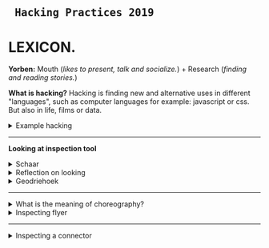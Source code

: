 ## <pre>                         Hacking Practices 2019</pre>
# **LEXICON.**


**Yorben:** Mouth (_likes to present, talk and socialize._) + Research (_finding and reading stories._)

**What is hacking?**
Hacking is finding new and alternative uses in different "languages", such as computer languages for example: javascript or css.
But also in life, films or data. 
<details>
 <summary> Example hacking </summary>
<img src="http://blog.thequietman.co.uk/wp-content/uploads/2011/05/Quiet-Man-type-low-res.jpg" width="400" height="600" />
</details>

---

**Looking at inspection tool**

<details> 
 <summary> Schaar </summary>
 
* 2 Messen met zwaartekracht
* Herkenbaar geluid
* 2 objecten = 1 vast
* 2 benen, 2 ogen, 2 personen
* Geluid bouwt op naar een afsluiting
* Weerspiegeld
* Stainless steel with stains
* Tegenovergestelde
* zachte rond handvat
* twee scherpe messen
* Assosiatie bang voor jezelf snijden
* Ook nostalgisch
* Een vloeiend object
* Een zwaartekracht object, valt naar beneden
* Het past perfect
* Sterk en robuust
* Gebruikersvriendelijk en gemaakt om vast te houden
</details>

<details> 
 <summary> Reflection on looking </summary>
*
</details>


<details> 
 <summary> Geodriehoek </summary>

* Gelegd over tekst en wordt een masker
* Een niet definitieve cut up techniek
* 2 objecten = 1 vast
* 2 benen, 2 ogen, 2 personen
* Geluid bouwt op naar een afsluiting
* Weerspiegeld
* Stainless steel with stains
* Tegenovergestelde
* zachte rond handvat
* twee scherpe messen
* Assosiatie bang voor jezelf snijden
* Ook nostalgisch
* Een vloeiend object
* Een zwaartekracht object, valt naar beneden
* Het past perfect
* Sterk en robuust
* Gebruikersvriendelijk en gemaakt om vast te houden

</details>

---

<details> 
 <summary> What is the meaning of choreography? </summary>
 
* Inspected the reading possibilities in a flyer
* Graphic design

</details>


<details> 
 <summary> Inspecting flyer  </summary>

* Inspected the reading possibilities in a flyer
* Graphic design 
* Cutting so you still can read it

</details>

---


<details> 
 <summary> Inspecting a connector </summary>

* Water heater
* Vloeiende buis voor water
* 1 Connector (digitaal)
* Geheel is een connector
* Draden zelf kunnen connecten
* Draad door buis
* Een groot onderdeel bestaande uit onderdeel
* Complex object
* Gelast aan elkaar
* Gelijmd aan elkaar
* Zwaar object
* Kruik gebruikt worden // Alles wat opgewarmt moet worden
* Het kan een airco worden 

</details>
